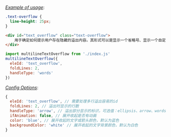 [*Example of usage*](https://tinyurl.com/2mknex43):
```css
.text-overflow {
  line-height: 25px;
}
```
```html
<div id="text_overflow" class="text-overflow">
    用于确定如何提示用户存在隐藏的溢出内容。其形式可以是显示一个省略号、显示一个自定义字符串或显示一个自定义组件。用于确定如何提示用户存在隐藏的溢出内容。其形式可以是显示一个省略号、显示一个自定义字符串或显示一个自定义组件。用于确定如何提示用户存在隐藏的溢出内容。其形式可以是显示一个省略号、显示一个自定义字符串或显示一个自定义组件。用于确定如何提示用户存在隐藏的溢出内容。其形式可以是显示一个省略号、显示一个自定义字符串或显示一个自定义组件。
</div>
```
```js
import multilineTextOverflow from './index.js'
multilineTextOverflow({
  eleId: 'text_overflow',
  foldLines: 2,
  handleType: 'words'
})
```

[*Config Options*](https://tinyurl.com/2mknex43):
```js
{
  eleId: 'text_overflow', // 需要处理多行溢出容易的id
  foldLines: 2, // 溢出时显示的行数
  handleType: 'arrow', // 溢出部分显示的标识，可选值：ellipsis、arrow、words。其中ellipsis表示显示省略号，不可展开；arrow表示显示箭头图标，可展开收起；words表示显示文字，可展开收起
  ifAnimation: false, // 展开收起是否有动画
  color: 'blue', // 展开收起的文字或箭头颜色，默认为蓝色
  backgroundColor: 'white' // 展开收起的文字背景颜色，默认为白色
}
```
